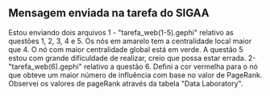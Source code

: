 ## Mensagem enviada na tarefa do SIGAA

Estou enviando dois arquivos 1 - "tarefa_web(1-5).gephi" relativo as questões 1, 2, 3, 4 e 5. Os nós em amarelo tem a centralidade local maior que 4. O nó com maior centralidade global está em verde. A questão 5 estou com grande dificuldade de realizar, creio que possa estar errada. 2- "tarefa_web(6).gephi" relativo a questão 6. Defini a cor vermelha para o nó que obteve um maior número de influência com base no valor de PageRank. Observei os valores de pageRank através da tabela "Data Laboratory".